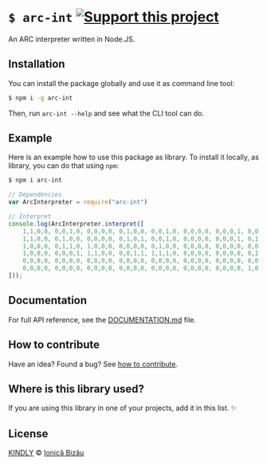 # `$ arc-int` [![Support this project][donate-now]][paypal-donations]

An ARC interpreter written in Node.JS.

## Installation

You can install the package globally and use it as command line tool:

```sh
$ npm i -g arc-int
```

Then, run `arc-int --help` and see what the CLI tool can do.

## Example

Here is an example how to use this package as library. To install it locally, as library, you can do that using `npm`:

```sh
$ npm i arc-int
```

```js
// Dependencies
var ArcInterpreter = require("arc-int")

// Interpret
console.log(ArcInterpreter.interpret([
    1,1,0,0, 0,0,1,0, 0,0,0,0, 0,1,0,0, 0,0,1,0, 0,0,0,0, 0,0,0,1, 0,0,0,0, // ld [x], %r1
    1,1,0,0, 0,1,0,0, 0,0,0,0, 0,1,0,1, 0,0,1,0, 0,0,0,0, 0,0,0,1, 0,1,0,0, // ld [y], %r2
    1,0,0,0, 0,1,1,0, 1,0,0,0, 0,0,0,0, 0,1,0,0, 0,0,0,0, 0,0,0,0, 0,0,1,0, // addcc %r1, %r2, %r3
    1,0,0,0, 0,0,0,1, 1,1,0,0, 0,0,1,1, 1,1,1,0, 0,0,0,0, 0,0,0,0, 0,1,0,0, // jmpl %r15+4, %r0
    0,0,0,0, 0,0,0,0, 0,0,0,0, 0,0,0,0, 0,0,0,0, 0,0,0,0, 0,0,0,0, 0,0,1,0, // x: 2
    0,0,0,0, 0,0,0,0, 0,0,0,0, 0,0,0,0, 0,0,0,0, 0,0,0,0, 0,0,0,0, 1,0,1,0, // y: 0xa
]));
```

## Documentation

For full API reference, see the [DOCUMENTATION.md][docs] file.

## How to contribute
Have an idea? Found a bug? See [how to contribute][contributing].

## Where is this library used?
If you are using this library in one of your projects, add it in this list. :sparkles:

## License

[KINDLY][license] © [Ionică Bizău][website]

[license]: http://ionicabizau.github.io/kindly-license/?author=Ionic%C4%83%20Biz%C4%83u%20%3Cbizauionica@gmail.com%3E&year=2014

[website]: http://ionicabizau.net
[paypal-donations]: https://www.paypal.com/cgi-bin/webscr?cmd=_s-xclick&hosted_button_id=RVXDDLKKLQRJW
[donate-now]: http://i.imgur.com/6cMbHOC.png

[contributing]: /CONTRIBUTING.md
[docs]: /DOCUMENTATION.md